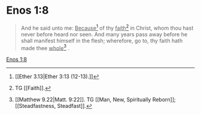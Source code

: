 # Enos 1:8

> And he said unto me: <u>Because</u>[^a] of thy <u>faith</u>[^b] in Christ, whom thou hast never before heard nor seen. And many years pass away before he shall manifest himself in the flesh; wherefore, go to, thy faith hath made thee <u>whole</u>[^c] .

[Enos 1:8](https://www.churchofjesuschrist.org/study/scriptures/bofm/enos/1?lang=eng&id=p8#p8)


[^a]: [[Ether 3.13|Ether 3:13 (12-13).]]
[^b]: TG [[Faith]].
[^c]: [[Matthew 9.22|Matt. 9:22]]. TG [[Man, New, Spiritually Reborn]]; [[Steadfastness, Steadfast]].
